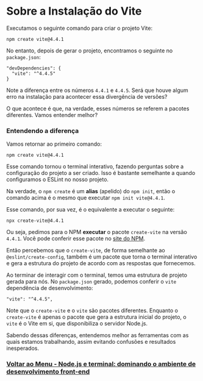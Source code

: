 # Sobre a Instalação do Vite

Executamos o seguinte comando para criar o projeto Vite:

```
npm create vite@4.4.1
```

No entanto, depois de gerar o projeto, encontramos o seguinte no `package.json`:

```
"devDependencies": {
  "vite": "^4.4.5"
}
```

Note a diferença entre os números `4.4.1` e `4.4.5`. Será que houve algum erro na instalação para acontecer essa divergência de versões?

O que acontece é que, na verdade, esses números se referem a pacotes diferentes. Vamos entender melhor?

### Entendendo a diferença

Vamos retornar ao primeiro comando:

```
npm create vite@4.4.1
```

Esse comando tornou o terminal interativo, fazendo perguntas sobre a configuração do projeto a ser criado. Isso é bastante semelhante a quando configuramos o ESLint no nosso projeto.

Na verdade, o `npm create` é um **alias** (apelido) do `npm init`, então o comando acima é o mesmo que executar `npm init vite@4.4.1`.

Esse comando, por sua vez, é o equivalente a executar o seguinte:

```
npx create-vite@4.4.1
```

Ou seja, pedimos para o NPM **executar** o pacote `create-vite` na versão `4.4.1`. Você pode conferir esse pacote no [site do NPM](https://www.npmjs.com/package/create-vite).

Então percebemos que o `create-vite`, de forma semelhante ao `@eslint/create-config`, também é um pacote que torna o terminal interativo e gera a estrutura do projeto de acordo com as respostas que fornecemos.

Ao terminar de interagir com o terminal, temos uma estrutura de projeto gerada para nós. No `package.json` gerado, podemos conferir o `vite` dependência de desenvolvimento:

```
"vite": "^4.4.5",
```

Note que o `create-vite` e o `vite` são pacotes diferentes. Enquanto o `create-vite` é apenas o pacote que gera a estrutura inicial do projeto, o `vite` é o Vite em si, que disponibiliza o servidor Node.js.

Sabendo dessas diferenças, entendemos melhor as ferramentas com as quais estamos trabalhando, assim evitando confusões e resultados inesperados.

### [Voltar ao Menu - Node.js e terminal: dominando o ambiente de desenvolvimento front-end](../menu.md)
